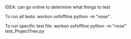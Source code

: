 IDEA: can go online to determine what things to test

To run all tests:
workon osfoffline
python -m "nose" .

To run specific test file:
workon osfoffline
python -m "nose" test_ProjectTree.py